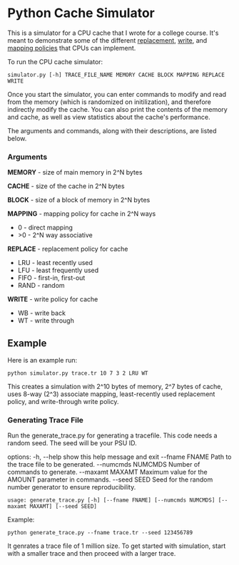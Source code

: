 # Python Cache Simulator

This is a simulator for a CPU cache that I wrote for a college course. It's
meant to demonstrate some of the different
[replacement](https://en.wikipedia.org/wiki/CPU_cache#Replacement_policies),
[write](https://en.wikipedia.org/wiki/CPU_cache#Write_policies), and [mapping
policies](https://en.wikipedia.org/wiki/CPU_cache#Associativity) that CPUs can
implement.


To run the CPU cache simulator:

    simulator.py [-h] TRACE_FILE_NAME MEMORY CACHE BLOCK MAPPING REPLACE WRITE


Once you start the simulator, you can enter commands to modify and read from the
memory (which is randomized on initilization), and therefore indirectly modify
the cache. You can also print the contents of the memory and cache, as well as
view statistics about the cache's performance.

The arguments and commands, along with their descriptions, are listed below.


### Arguments

**MEMORY** - size of main memory in 2^N bytes

**CACHE** - size of the cache in 2^N bytes

**BLOCK** - size of a block of memory in 2^N bytes

**MAPPING** - mapping policy for cache in 2^N ways
*   0 - direct mapping
*   \>0 - 2^N way associative

**REPLACE** - replacement policy for cache
*   LRU - least recently used
*   LFU - least frequently used
*   FIFO - first-in, first-out
*   RAND - random

**WRITE** - write policy for cache
*   WB - write back
*   WT - write through

## Example

Here is an example run:

    python simulator.py trace.tr 10 7 3 2 LRU WT

This creates a simulation with 2^10 bytes of memory, 2^7 bytes of cache, uses
8-way (2^3) associate mapping, least-recently used replacement policy, and
write-through write policy.

### Generating Trace File

Run the generate_trace.py for generating a tracefile. This code needs a random seed. The seed will be your PSU ID.

options:
  -h, --help         show this help message and exit
  --fname FNAME      Path to the trace file to be generated.
  --numcmds NUMCMDS  Number of commands to generate.
  --maxamt MAXAMT    Maximum value for the AMOUNT parameter in commands.
  --seed SEED        Seed for the random number generator to ensure reproducibility.

    usage: generate_trace.py [-h] [--fname FNAME] [--numcmds NUMCMDS] [--maxamt MAXAMT] [--seed SEED]

Example:

    python generate_trace.py --fname trace.tr --seed 123456789

It genrates a trace file of 1 million size. To get started with simulation, start with a smaller trace and then proceed with a larger trace. 
